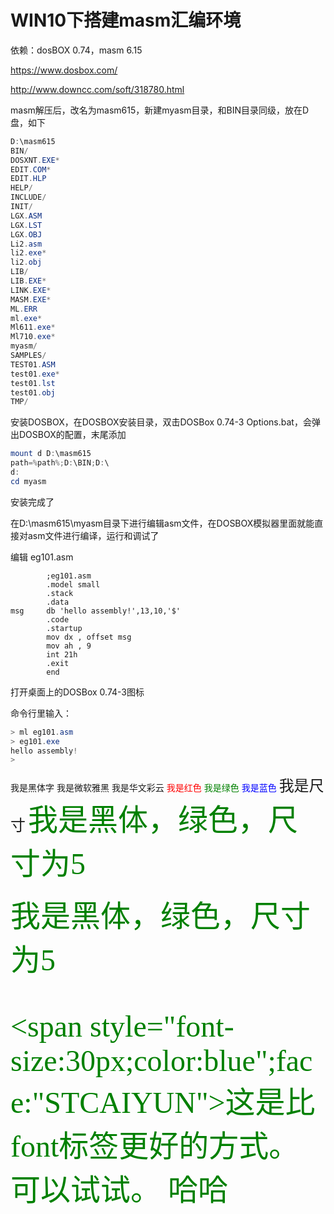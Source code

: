 # WIN10下搭建masm汇编环境

依赖：dosBOX 0.74，masm 6.15

https://www.dosbox.com/

http://www.downcc.com/soft/318780.html

masm解压后，改名为masm615，新建myasm目录，和BIN目录同级，放在D盘，如下

```powershell
D:\masm615
BIN/
DOSXNT.EXE*
EDIT.COM*
EDIT.HLP
HELP/
INCLUDE/
INIT/
LGX.ASM
LGX.LST
LGX.OBJ
Li2.asm
li2.exe*
li2.obj
LIB/
LIB.EXE*
LINK.EXE*
MASM.EXE*
ML.ERR
ml.exe*
Ml611.exe*
Ml710.exe*
myasm/
SAMPLES/
TEST01.ASM
test01.exe*
test01.lst
test01.obj
TMP/
```

安装DOSBOX，在DOSBOX安装目录，双击DOSBox 0.74-3 Options.bat，会弹出DOSBOX的配置，末尾添加

```powershell
mount d D:\masm615
path=%path%;D:\BIN;D:\
d:
cd myasm
```

安装完成了

在D:\masm615\myasm目录下进行编辑asm文件，在DOSBOX模拟器里面就能直接对asm文件进行编译，运行和调试了

编辑 eg101.asm

```asm6502
        ;eg101.asm
        .model small
        .stack
        .data
msg     db 'hello assembly!',13,10,'$'
        .code
        .startup
        mov dx , offset msg
        mov ah , 9
        int 21h
        .exit
        end
```

打开桌面上的DOSBox 0.74-3图标

命令行里输入：

```powershell
> ml eg101.asm
> eg101.exe
hello assembly!
>
```





<font face="黑体">我是黑体字</font>
<font face="微软雅黑">我是微软雅黑</font>
<font face="STCAIYUN">我是华文彩云</font>
<font color=red>我是红色</font>
<font color=#008000>我是绿色</font>
<font color=Blue>我是蓝色</font>
<font size=5>我是尺寸</font>
<font face="黑体" color=green size=18>我是黑体，绿色，尺寸为5</font>



<div>
<font face="黑体" color=green size=18>我是黑体，绿色，尺寸为5
</div>



<span style="font-size:30px;color:blue";face:"STCAIYUN">这是比font标签更好的方式。可以试试。</span>  哈哈
